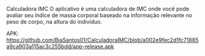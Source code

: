 Calculadora IMC
O aplicativo é uma calculadora de IMC onde você pode avaliar seu índice de massa corporal baseado na informação relevante no peso de corpo, na altura do indivíduo.

APK: https://github.com/BiaSantos01/CalculadoraIMC/blob/a002e9fec2d1fc71885a9ca903a115ac3c255bdd/app-release.apk
